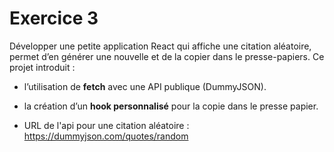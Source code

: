 # Exercice 3

Développer une petite application React qui affiche une citation aléatoire, permet d’en générer une nouvelle et de la copier dans le presse-papiers.
Ce projet introduit :

* l’utilisation de **fetch** avec une API publique (DummyJSON).

* la création d’un **hook personnalisé** pour la copie dans le presse papier.

* URL de l'api pour une citation aléatoire : https://dummyjson.com/quotes/random